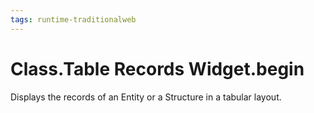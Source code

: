 ```yaml
---
tags: runtime-traditionalweb
---
```


# Class.Table Records Widget.begin

Displays the records of an Entity or a Structure in a tabular layout.

